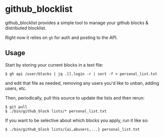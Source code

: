 # github_blocklist

github_blocklist provides a simple tool to manage your github blocks &
distributed blocklist.

Right now it relies on `gh` for auth and posting to the API.

## Usage

Start by storing your current blocks in a text file:

```
$ gh api /user/blocks | jq .[].login -r | sort -f > personal_list.txt
```

and edit that file as needed, removing any users you'd like to unban,
adding users, etc.

Then, periodically, pull this source to update the lists and then
rerun:

```
$ git pull
$ ./bin/github_block lists/* personal_list.txt
```

If you want to be selective about which blocks you apply, run it like so:

```
$ ./bin/github_block lists/{ai,abusers,...} personal_list.txt
```

